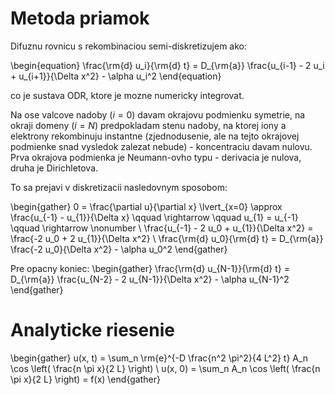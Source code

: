 # Metoda priamok

Difuznu rovnicu s rekombinaciou semi-diskretizujem ako:

\begin{equation}
    \frac{\rm{d} u_i}{\rm{d} t} = D_{\rm{a}} \frac{u_{i-1} - 2 u_i + u_{i+1}}{\Delta x^2} - \alpha u_i^2
\end{equation}

co je sustava ODR, ktore je mozne numericky integrovat.

Na ose valcove nadoby ($i = 0$) davam okrajovu podmienku symetrie,
 na okraji domeny ($i = N$) predpokladam stenu nadoby,
 na ktorej iony a elektrony rekombinuju instantne (zjednodusenie,
 ale na tejto okrajovej podmienke snad vysledok zalezat nebude) - koncentraciu davam nulovu.
Prva okrajova podmienka je Neumann-ovho typu - derivacia je nulova, druha je Dirichletova.

To sa prejavi v diskretizacii nasledovnym sposobom:

\begin{gather}
    0 = \frac{\partial u}{\partial x} \lvert_{x=0} \approx \frac{u_{-1} - u_{1}}{\Delta x} \qquad \rightarrow \qquad
    u_{1} = u_{-1} \qquad \rightarrow \nonumber \\
    \frac{u_{-1} - 2 u_0 + u_{1}}{\Delta x^2} = \frac{-2 u_0 + 2 u_{1}}{\Delta x^2} \\
    \frac{\rm{d} u_0}{\rm{d} t} = D_{\rm{a}} \frac{-2 u_0}{\Delta x^2} - \alpha u_0^2
\end{gather}

Pre opacny koniec:
\begin{gather}
    \frac{\rm{d} u_{N-1}}{\rm{d} t} = D_{\rm{a}} \frac{u_{N-2} - 2 u_{N-1}}{\Delta x^2} - \alpha u_{N-1}^2
\end{gather}


# Analyticke riesenie

\begin{gather}
    u(x, t) = \sum_n \rm{e}^{-D \frac{n^2 \pi^2}{4 L^2} t} A_n \cos \left( \frac{n \pi x}{2 L} \right) \\
    u(x, 0) = \sum_n A_n \cos \left( \frac{n \pi x}{2 L} \right) = f(x)
\end{gather}

